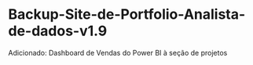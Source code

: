 # Backup-Site-de-Portfolio-Analista-de-dados-v1.9
Adicionado: Dashboard de Vendas do Power BI à seção de projetos
